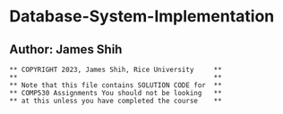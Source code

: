 # Database-System-Implementation

## Author: James Shih


```
** COPYRIGHT 2023, James Shih, Rice University     **
**                                                 **
** Note that this file contains SOLUTION CODE for  **
** COMP530 Assignments You should not be looking   **
** at this unless you have completed the course    **
```
